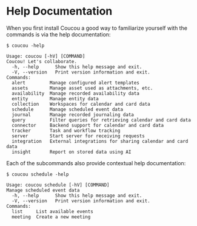 # Help Documentation

When you first install Coucou a good way to familiarize yourself with the commands is via the help
documentation:

    $ coucou -help

```
Usage: coucou [-hV] [COMMAND]
Coucou! Let's collaborate.
  -h, --help      Show this help message and exit.
  -V, --version   Print version information and exit.
Commands:
  alert         Manage configured alert templates
  assets        Manage asset used as attachments, etc.
  availability  Manage recorded availability data
  entity        Manage entity data
  collection    Workspaces for calendar and card data
  schedule      Manage scheduled event data
  journal       Manage recorded journaling data
  query         Filter queries for retrieving calendar and card data
  connector     Backend support for calendar and card data
  tracker       Task and workflow tracking
  server        Start server for receiving requests
  integration   External integrations for sharing calendar and card data
  insight       Report on stored data using AI
```

Each of the subcommands also provide contextual help documentation:

    $ coucou schedule -help

```
Usage: coucou schedule [-hV] [COMMAND]
Manage scheduled event data
  -h, --help      Show this help message and exit.
  -V, --version   Print version information and exit.
Commands:
  list     List available events
  meeting  Create a new meeting
```

